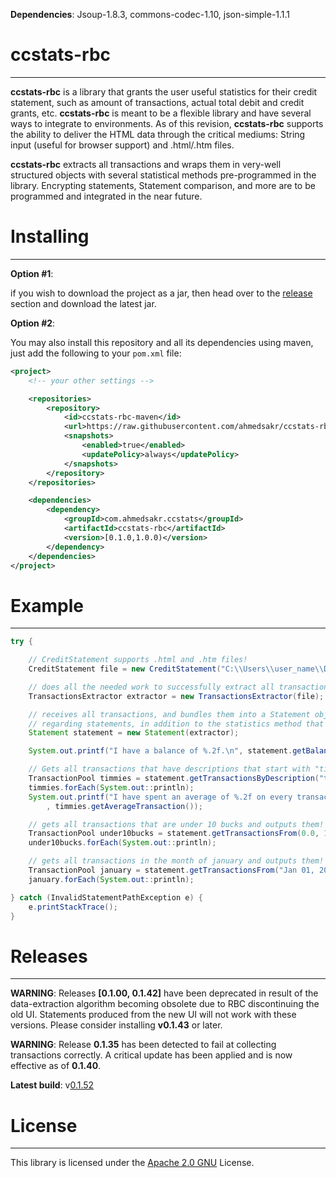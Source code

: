 **Dependencies**: Jsoup-1.8.3, commons-codec-1.10, json-simple-1.1.1

ccstats-rbc
=====
---

**ccstats-rbc** is a library that grants the user useful statistics for their credit statement,
such as amount of transactions, actual total debit and credit grants, etc. **ccstats-rbc** is meant to be a flexible library and have several ways to integrate to environments. As of this revision, **ccstats-rbc** supports the ability to deliver the HTML data through the critical mediums: String input (useful for browser support) and .html/.htm files.

**ccstats-rbc** extracts all transactions and wraps them in very-well structured objects with several statistical methods pre-programmed in the library. Encrypting statements, Statement comparison, and more are to be programmed and integrated in the near future.


Installing
=====
---

**Option #1**:

if you wish to download the project as a jar, then head over to the [release](https://github.com/ahmedsakr/ccstats-rbc/releases) section and download the latest jar.

**Option #2**:


You may also install this repository and all its dependencies using maven, just add the following to your `pom.xml` file:
```xml
<project>
    <!-- your other settings -->

    <repositories>
        <repository>
            <id>ccstats-rbc-maven</id>
            <url>https://raw.githubusercontent.com/ahmedsakr/ccstats-rbc/maven-repo/</url>
            <snapshots>
                <enabled>true</enabled>
                <updatePolicy>always</updatePolicy>
            </snapshots>
        </repository>
    </repositories>

    <dependencies>
        <dependency>
            <groupId>com.ahmedsakr.ccstats</groupId>
            <artifactId>ccstats-rbc</artifactId>
            <version>[0.1.0,1.0.0)</version>
        </dependency>
    </dependencies>
</project>
```

Example
=====
---
```java
try {

    // CreditStatement supports .html and .htm files!
    CreditStatement file = new CreditStatement("C:\\Users\\user_name\\Desktop\\statement.htm");

    // does all the needed work to successfully extract all transactions so they are ready to be used.
    TransactionsExtractor extractor = new TransactionsExtractor(file);

    // receives all transactions, and bundles them into a Statement object that has specific methods
    // regarding statements, in addition to the statistics method that the statement class inherits from.
    Statement statement = new Statement(extractor);

    System.out.printf("I have a balance of %.2f.\n", statement.getBalance());

    // Gets all transactions that have descriptions that start with "tim hortons" and outputs them all!
    TransactionPool timmies = statement.getTransactionsByDescription("tim hortons", true);
    timmies.forEach(System.out::println);
    System.out.printf("I have spent an average of %.2f on every transaction at tim hortons!"
        , timmies.getAverageTransaction());

    // gets all transactions that are under 10 bucks and outputs them!
    TransactionPool under10bucks = statement.getTransactionsFrom(0.0, 10);
    under10bucks.forEach(System.out::println);

    // gets all transactions in the month of january and outputs them!
    TransactionPool january = statement.getTransactionsFrom("Jan 01, 2016", "Jan 31, 2016");
    january.forEach(System.out::println);

} catch (InvalidStatementPathException e) {
    e.printStackTrace();
}
```
Releases
=====
---

**WARNING**: Releases **[0.1.00, 0.1.42]** have been deprecated in result of the data-extraction algorithm becoming
obsolete due to RBC discontinuing the old UI. Statements produced from the new UI will not work with these versions.
Please consider installing **v0.1.43** or later.

**WARNING**: Release **0.1.35** has been detected to fail at collecting transactions correctly. A critical update
has been applied and is now effective as of **0.1.40**.

**Latest build**: v[0.1.52](https://github.com/ahmedsakr/ccstats-rbc/releases/tag/0.1.52)

License
====
---
This library is licensed under the [Apache 2.0 GNU](http://www.apache.org/licenses/LICENSE-2.0) License.